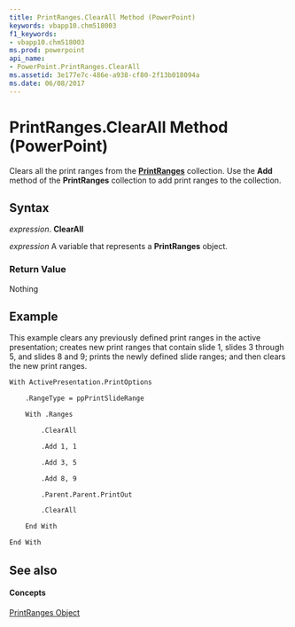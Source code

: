 ```yaml
---
title: PrintRanges.ClearAll Method (PowerPoint)
keywords: vbapp10.chm518003
f1_keywords:
- vbapp10.chm518003
ms.prod: powerpoint
api_name:
- PowerPoint.PrintRanges.ClearAll
ms.assetid: 3e177e7c-486e-a938-cf80-2f13b018094a
ms.date: 06/08/2017
---
```



# PrintRanges.ClearAll Method (PowerPoint)

Clears all the print ranges from the **[PrintRanges](printranges-object-powerpoint.md)** collection. Use the **Add** method of the **PrintRanges** collection to add print ranges to the collection.


## Syntax

 _expression_. **ClearAll**

 _expression_ A variable that represents a **PrintRanges** object.


### Return Value

Nothing


## Example

This example clears any previously defined print ranges in the active presentation; creates new print ranges that contain slide 1, slides 3 through 5, and slides 8 and 9; prints the newly defined slide ranges; and then clears the new print ranges.


```vb
With ActivePresentation.PrintOptions

    .RangeType = ppPrintSlideRange

    With .Ranges

        .ClearAll

        .Add 1, 1

        .Add 3, 5

        .Add 8, 9

        .Parent.Parent.PrintOut

        .ClearAll

    End With

End With
```


## See also


#### Concepts


[PrintRanges Object](printranges-object-powerpoint.md)

